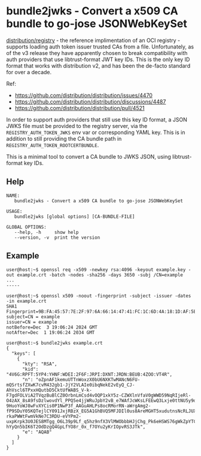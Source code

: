 # bundle2jwks - Convert a x509 CA bundle to go-jose JSONWebKeySet

[distribution/registry](https://github.com/distribution/distribution) - the
reference implimentation of an OCI registry - supports loading auth token
issuer trusted CAs from a file. Unfortunately, as of the v3 release they have
apparently chosen to break compatibility with auth providers that use
libtrust-format JWT key IDs. This is the only key ID format that works with
distribution v2, and has been the de-facto standard for over a decade.

Ref:
* https://github.com/distribution/distribution/issues/4470
* https://github.com/distribution/distribution/discussions/4487
* https://github.com/distribution/distribution/pull/4521

In order to support auth providers that still use this key ID format, a JSON
JWKS file must be provided to the registry server, via the
`REGISTRY_AUTH_TOKEN_JWKS` env var or corresponding YAML key. This is in
addition to still providing the CA bundle path in
`REGISTRY_AUTH_TOKEN_ROOTCERTBUNDLE`.

This is a minimal tool to convert a CA bundle to JWKS JSON, using libtrust-format key IDs.

## Help
```
NAME:
   bundle2jwks - Convert a x509 CA bundle to go-jose JSONWebKeySet

USAGE:
   bundle2jwks [global options] [CA-BUNDLE-FILE]

GLOBAL OPTIONS:
   --help, -h     show help
   --version, -v  print the version
```

## Example
```console
user@host:~$ openssl req -x509 -newkey rsa:4096 -keyout example.key -out example.crt -batch -nodes -sha256 -days 3650 -subj /CN=example
...
-----

user@host:~$ openssl x509 -noout -fingerprint -subject -issuer -dates -in example.crt
SHA1 Fingerprint=9B:FA:45:57:7E:2F:97:6A:66:14:47:41:FC:1C:6D:4A:18:1D:AF:5E
subject=CN = example
issuer=CN = example
notBefore=Dec  3 19:06:24 2024 GMT
notAfter=Dec  1 19:06:24 2034 GMT

user@host:~$ bundle2jwks example.crt
{
  "keys": [
    {
      "kty": "RSA",
      "kid": "4V6G:RPFT:5YP4:YHNF:WDEI:2F6F:JRPI:DXNT:JRDN:BEUB:4ZOO:VT4R",
      "n": "oZpnAF1kemuUTTnWoxzX0bU6NXKTwMANcN6FU-mQSrtsfZXwK7cvM432gb1-JjY2VLAIe0ibqNekE2vEyQ_CJ-AhVscl6TPxxHQutbD5CktUfWABS_V-k-F7gdFOLViA2TVqzBuBlCZ0OrbnLmCsd4vOQP1xkY5z-CZWXlnVfaV0gWWD59NqRIjeRl-O4zAX_8sA9fsDzlwovdYl_PPQ5e4jjWRuJpbY2vB_e7WAfJcWKsLFEEwQ3Lxje0ttNU5y9dEtxjWB_RoAmJ71QZS8hT0juP3_J5EfDPDXY0lGDXGf2SLWM_yYDFGwZ5WnOvzK_dudDhhf4rxRX5ZSBIzD9-9HuoYoWJ8wFvXYCis0P1NwP3f_AAGuAHLPs8ocRMorRN-aWrgAmg2-fP9SDuY05KQTejlCY091JxjRBzX_EG5A1GhBVQ5MFJDIl0us8AreMGHT5xudutnsNcRLJUXSlJQtfwWGeolLYWvifKdMaoYF-rkaPWWtFwmVkNe7C3RDU-eVYPm2-uxpKrpk3U0JES8MTgg_O6L39p9Lf_q5hz9nfX3VlMWObbbHJjChg_Pk6eHSWS76gWkZpYTCqxoS5n4RiFrp2dU385kyf83qDuqvgrkoUqGLrLSE-hYyQn5bIK6T2OdDzgQ4GpLfYO8r_0x_f7OYu2yKrIOpvRS3JTk",
      "e": "AQAB"
    }
  ]
}
```
